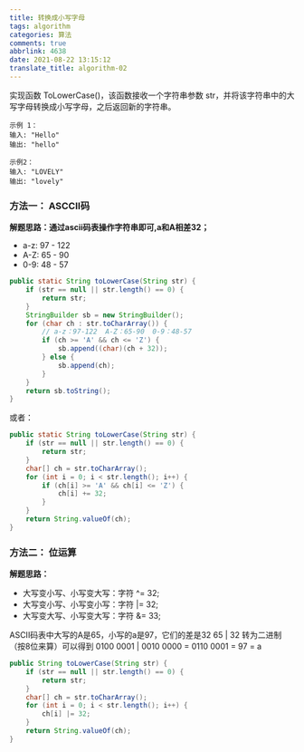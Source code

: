 ```yaml
---
title: 转换成小写字母
tags: algorithm
categories: 算法
comments: true
abbrlink: 4638
date: 2021-08-22 13:15:12
translate_title: algorithm-02
---
```

实现函数 ToLowerCase()，该函数接收一个字符串参数 str，并将该字符串中的大写字母转换成小写字母，之后返回新的字符串。
```text
示例 1：
输入: "Hello"
输出: "hello"

示例2：
输入: "LOVELY"
输出: "lovely"
```
### 方法一： ASCCII码
**解题思路：通过ascii码表操作字符串即可,a和A相差32；**
- a-z: 97 - 122
- A-Z: 65 - 90
- 0-9: 48 - 57
```java
public static String toLowerCase(String str) {
    if (str == null || str.length() == 0) {
        return str;
    }
    StringBuilder sb = new StringBuilder();
    for (char ch : str.toCharArray()) {
        // a-z：97-122  A-Z：65-90  0-9：48-57
        if (ch >= 'A' && ch <= 'Z') {
            sb.append((char)(ch + 32));
        } else {
            sb.append(ch);
        }
    }
    return sb.toString();
}
```
或者：
```java
public static String toLowerCase(String str) {
    if (str == null || str.length() == 0) {
        return str;
    }
    char[] ch = str.toCharArray();
    for (int i = 0; i < str.length(); i++) {
        if (ch[i] >= 'A' && ch[i] <= 'Z') {
            ch[i] += 32;
        }
    }
    return String.valueOf(ch);
}
```

### 方法二： 位运算
**解题思路：**
- 大写变小写、小写变大写：字符 ^= 32;
- 大写变小写、小写变小写：字符 |= 32;
- 大写变大写、小写变大写：字符 &= 33;

ASCII码表中大写的A是65，小写的a是97，它们的差是32
65 | 32 转为二进制（按8位来算）可以得到 0100 0001 | 0010 0000 = 0110 0001 = 97 = a
  
```java
public String toLowerCase(String str) {
    if (str == null || str.length() == 0) {
        return str;
    }
    char[] ch = str.toCharArray();
    for (int i = 0; i < str.length(); i++) {
        ch[i] |= 32;
    }
    return String.valueOf(ch);
}
```

